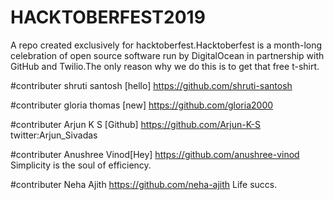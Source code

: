 # HACKTOBERFEST2019
A repo created exclusively for hacktoberfest.Hacktoberfest is a month-long celebration of open source software run by DigitalOcean in partnership with GitHub and Twilio.The only reason why we do this is to get that free t-shirt.


#contributer
shruti santosh [hello] https://github.com/shruti-santosh


#contributer
gloria thomas [new] https://github.com/gloria2000



#contributer
Arjun K S [Github] https://github.com/Arjun-K-S
twitter:Arjun_Sivadas


#contributer
Anushree Vinod[Hey] https://github.com/anushree-vinod
Simplicity is the soul of efficiency.

#contributer
Neha Ajith https://github.com/neha-ajith
Life succs.
